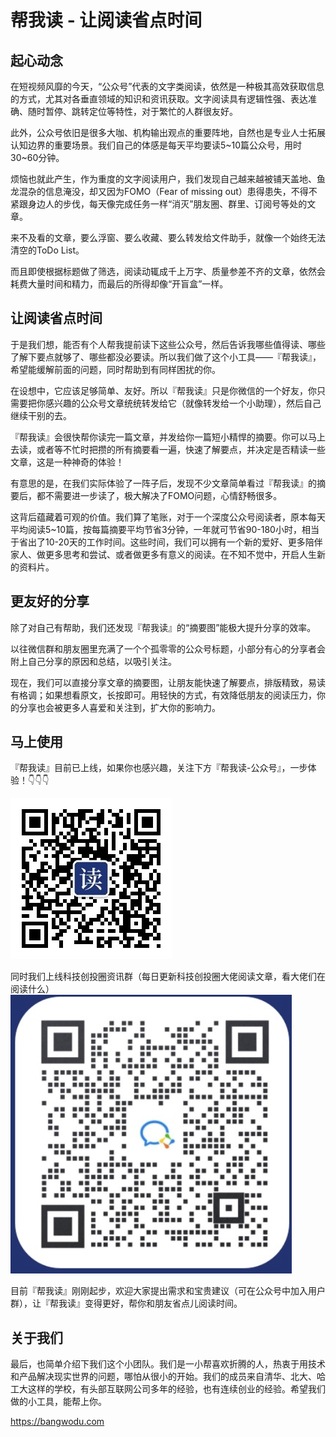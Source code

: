 # 帮我读 - 让阅读省点时间

## 起心动念

在短视频风靡的今天，“公众号”代表的文字类阅读，依然是一种极其高效获取信息的方式，尤其对各垂直领域的知识和资讯获取。文字阅读具有逻辑性强、表达准确、随时暂停、跳转定位等特性，对于繁忙的人群很友好。

此外，公众号依旧是很多大咖、机构输出观点的重要阵地，自然也是专业人士拓展认知边界的重要场景。我们自己的体感是每天平均要读5\~10篇公众号，用时30\~60分钟。

烦恼也就此产生，作为重度的文字阅读用户，我们发现自己越来越被铺天盖地、鱼龙混杂的信息淹没，却又因为FOMO（Fear of missing out）患得患失，不得不紧跟身边人的步伐，每天像完成任务一样“消灭”朋友圈、群里、订阅号等处的文章。

来不及看的文章，要么浮窗、要么收藏、要么转发给文件助手，就像一个始终无法清空的ToDo List。

而且即使根据标题做了筛选，阅读动辄成千上万字、质量参差不齐的文章，依然会耗费大量时间和精力，而最后的所得却像“开盲盒”一样。



## 让阅读省点时间

于是我们想，能否有个人帮我提前读下这些公众号，然后告诉我哪些值得读、哪些了解下要点就够了、哪些都没必要读。所以我们做了这个小工具——『帮我读』，希望能缓解前面的问题，同时帮助到有同样困扰的你。

在设想中，它应该足够简单、友好。所以『帮我读』只是你微信的一个好友，你只需要把你感兴趣的公众号文章统统转发给它（就像转发给一个小助理），然后自己继续干别的去。

『帮我读』会很快帮你读完一篇文章，并发给你一篇短小精悍的摘要。你可以马上去读，或者等不忙时把攒的所有摘要看一遍，快速了解要点，并决定是否精读一些文章，这是一种神奇的体验！


有意思的是，在我们实际体验了一阵子后，发现不少文章简单看过『帮我读』的摘要后，都不需要进一步读了，极大解决了FOMO问题，心情舒畅很多。

这背后蕴藏着可观的价值。我们算了笔账，对于一个深度公众号阅读者，原本每天平均阅读5~10篇，按每篇摘要平均节省3分钟，一年就可节省90-180小时，相当于省出了10-20天的工作时间。这些时间，我们可以拥有一个新的爱好、更多陪伴家人、做更多思考和尝试、或者做更多有意义的阅读。在不知不觉中，开启人生新的资料片。



## 更友好的分享
除了对自己有帮助，我们还发现『帮我读』的“摘要图”能极大提升分享的效率。

以往微信群和朋友圈里充满了一个个孤零零的公众号标题，小部分有心的分享者会附上自己分享的原因和总结，以吸引关注。

现在，我们可以直接分享文章的摘要图，让朋友能快速了解要点，排版精致，易读有格调；如果想看原文，长按即可。用轻快的方式，有效降低朋友的阅读压力，你的分享也会被更多人喜爱和关注到，扩大你的影响力。



## 马上使用

『帮我读』目前已上线，如果你也感兴趣，关注下方『帮我读-公众号』，一步体验！👇👇👇

![image](https://github.com/LLSean/bangwodu/blob/main/bangwodu.jpeg)

同时我们上线科技创投圈资讯群（每日更新科技创投圈大佬阅读文章，看大佬们在阅读什么）
![image](https://github.com/LLSean/bangwodu/blob/main/qgroup.png)

目前『帮我读』刚刚起步，欢迎大家提出需求和宝贵建议（可在公众号中加入用户群），让『帮我读』变得更好，帮你和朋友省点儿阅读时间。


## 关于我们

最后，也简单介绍下我们这个小团队。我们是一小帮喜欢折腾的人，热衷于用技术和产品解决现实世界的问题，哪怕从很小的开始。我们的成员来自清华、北大、哈工大这样的学校，有头部互联网公司多年的经验，也有连续创业的经验。希望我们做的小工具，能帮上你。

https://bangwodu.com
